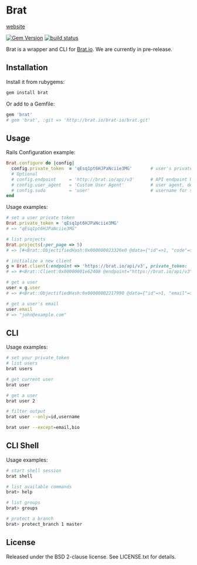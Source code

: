 # Brat

[website](http://brat.io/brat-io/brat)

[![Gem Version](https://badge.fury.io/rb/brat.svg)](http://badge.fury.io/rb/brat) [![build status](http://ci.brat.io/projects/7/status.png?ref=master)](http://ci.brat.io/projects/7?ref=master)

Brat is a wrapper and CLI for [Brat.io](http://brat.io/brat-io/brat). We are currently in pre-release.

## Installation

Install it from rubygems:

```sh
gem install brat
```

Or add to a Gemfile:

```ruby
gem 'brat'
# gem 'brat', :git => 'http://brat.io/brat-io/brat.git'
```

## Usage

Rails Configuration example:

```ruby
Brat.configure do |config|
  config.private_token  = 'qEsq1pt6HJPaNciie3MG'       # user's private token, default: ENV['BRAT_API_PRIVATE_TOKEN']
  # Optional
  # config.endpoint     = 'http://brat.io/api/v3'      # API endpoint URL, default: 'http://brat.io/api/v3'
  # config.user_agent   = 'Custom User Agent'          # user agent, default: 'Brat Ruby Gem [version]'
  # config.sudo         = 'user'                       # username for sudo mode, default: nil
end
```

Usage examples:

```ruby
# set a user private token
Brat.private_token = 'qEsq1pt6HJPaNciie3MG'
# => "qEsq1pt6HJPaNciie3MG"

# list projects
Brat.projects(:per_page => 5)
# => [#<Brat::ObjectifiedHash:0x000000023326e0 @data={"id"=>1, "code"=>"brute", "name"=>"Brute", "description"=>nil, "path"=>"brute", "default_branch"=>nil, "owner"=>#<Brat::ObjectifiedHash:0x00000002331600 @data={"id"=>1, "email"=>"john@example.com", "name"=>"John Smith", "blocked"=>false, "created_at"=>"2012-09-17T09:41:56Z"}>, "private"=>true, "issues_enabled"=>true, "merge_requests_enabled"=>true, "wall_enabled"=>true, "wiki_enabled"=>true, "created_at"=>"2012-09-17T09:41:56Z"}>, #<Brat::ObjectifiedHash:0x000000023450d8 @data={"id"=>2, "code"=>"mozart", "name"=>"Mozart", "description"=>nil, "path"=>"mozart", "default_branch"=>nil, "owner"=>#<Brat::ObjectifiedHash:0x00000002344ca0 @data={"id"=>1, "email"=>"john@example.com", "name"=>"John Smith", "blocked"=>false, "created_at"=>"2012-09-17T09:41:56Z"}>, "private"=>true, "issues_enabled"=>true, "merge_requests_enabled"=>true, "wall_enabled"=>true, "wiki_enabled"=>true, "created_at"=>"2012-09-17T09:41:57Z"}>, #<Brat::ObjectifiedHash:0x00000002344958 @data={"id"=>3, "code"=>"brat", "name"=>"Brat", "description"=>nil, "path"=>"brat", "default_branch"=>nil, "owner"=>#<Brat::ObjectifiedHash:0x000000023447a0 @data={"id"=>1, "email"=>"john@example.com", "name"=>"John Smith", "blocked"=>false, "created_at"=>"2012-09-17T09:41:56Z"}>, "private"=>true, "issues_enabled"=>true, "merge_requests_enabled"=>true, "wall_enabled"=>true, "wiki_enabled"=>true, "created_at"=>"2012-09-17T09:41:58Z"}>]

# initialize a new client
g = Brat.client(:endpoint => 'https://brat.io/api/v3', private_token: 'qEsq1pt6HJPaNciie3MG')
# => #<Brat::Client:0x00000001e62408 @endpoint="https://brat.io/api/v3", @private_token="qEsq1pt6HJPaNciie3MG", @user_agent="Brat Ruby Gem 0.1.1">

# get a user
user = g.user
# => #<Brat::ObjectifiedHash:0x00000002217990 @data={"id"=>1, "email"=>"john@example.com", "name"=>"John Smith", "bio"=>nil, "skype"=>"", "linkedin"=>"", "twitter"=>"john", "dark_scheme"=>false, "theme_id"=>1, "blocked"=>false, "created_at"=>"2012-09-17T09:41:56Z"}>

# get a user's email
user.email
# => "john@example.com"

```

## CLI

Usage examples:

```sh
# set your private_token
# list users
brat users

# get current user
brat user

# get a user
brat user 2

# filter output
brat user --only=id,username

brat user --except=email,bio
```

## CLI Shell

Usage examples:

```sh
# start shell session
brat shell

# list available commands
brat> help

# list groups
brat> groups

# protect a branch
brat> protect_branch 1 master
```

## License

Released under the BSD 2-clause license. See LICENSE.txt for details.
